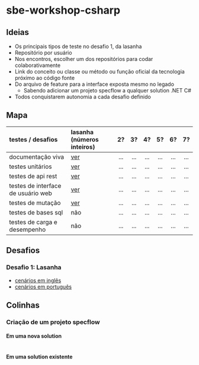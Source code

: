 # sbe-workshop-csharp

## Ideias

* Os principais tipos de teste no desafio 1, da lasanha
* Repositório por usuário
* Nos encontros, escolher um dos repositórios para codar colaborativamente
* Link do conceito ou classe ou método ou função oficial da tecnologia próximo ao código fonte
* Do arquivo de feature para a interface exposta mesmo no legado
  * Sabendo adicionar um projeto specflow a qualquer solution .NET C#
* Todos conquistarem autonomia a cada desafio definido

## Mapa

| testes / desafios | lasanha (números inteiros) | 2? | 3? | 4? | 5? | 6? | 7? |
| :-------------- | :--------------- | :---: | :---: | :---: | :---: | :---: | :---: |
| documentação viva |  [ver](#challenge1_livingdoc) | ... | ... | ... | ... | ... | ... |
| testes unitários |  [ver](#challenge1_unit) | ... | ... | ... | ... | ... | ... |
| testes de api rest | [ver](#challenge1_rest) | ... | ... | ... | ... | ... | ... |
| testes de interface de usuário web | [ver](#challenge1_web) | ... | ... | ... | ... | ... | ... |
| testes de mutação | [ver](#challenge1_mutation) | ... | ... | ... | ... | ... | ... |
| testes de bases sql | não | ... | ... | ... | ... | ... | ... |
| testes de carga e desempenho | não | ... | ... | ... | ... | ... | ... |

## Desafios

### Desafio 1: Lasanha

* [cenários em inglês](./estimate_lasagna_times.feature)
* [cenários em português](./estimar_tempos_de_lasanha.feature)
  
## Colinhas

### Criação de um projeto specflow

#### Em uma nova solution

```bash
```

#### Em uma solution existente

```bash
```


